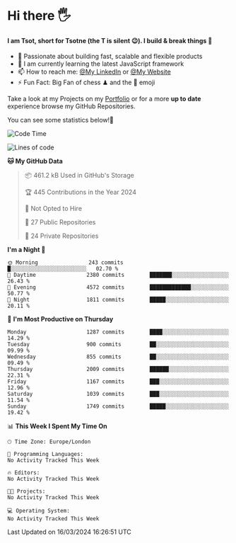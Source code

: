 # Hi there :raised_hand_with_fingers_splayed:
#### I am Tsot, short for Tsotne (the T is silent :wink:). I build & break things :space_invader:
- :telescope: Passionate about building fast, scalable and flexible products
- :seedling: I am currently learning the latest JavaScript framework 
- :mailbox: How to reach me: [@My LinkedIn](https://www.linkedin.com/in/tsotne-gvadzabia/) or [@My Website](https://tsotne.co.uk/contact)
- :zap: Fun Fact: Big Fan of chess ♟ and the 👾 emoji

Take a look at my Projects on my [Portfolio](https://tsotne.co.uk/) or for a more **up to date** experience browse my GitHub Repositories.

You can see some statistics below!:space_invader:
<!--START_SECTION:waka-->
![Code Time](http://img.shields.io/badge/Code%20Time-761%20hrs%202%20mins-blue)

![Lines of code](https://img.shields.io/badge/From%20Hello%20World%20I%27ve%20Written-4.9%20million%20lines%20of%20code-blue)

**🐱 My GitHub Data** 

> 📦 461.2 kB Used in GitHub's Storage 
 > 
> 🏆 445 Contributions in the Year 2024
 > 
> 🚫 Not Opted to Hire
 > 
> 📜 27 Public Repositories 
 > 
> 🔑 24 Private Repositories 
 > 
**I'm a Night 🦉** 

```text
🌞 Morning                243 commits         █░░░░░░░░░░░░░░░░░░░░░░░░   02.70 % 
🌆 Daytime                2380 commits        ███████░░░░░░░░░░░░░░░░░░   26.43 % 
🌃 Evening                4572 commits        █████████████░░░░░░░░░░░░   50.77 % 
🌙 Night                  1811 commits        █████░░░░░░░░░░░░░░░░░░░░   20.11 % 
```
📅 **I'm Most Productive on Thursday** 

```text
Monday                   1287 commits        ████░░░░░░░░░░░░░░░░░░░░░   14.29 % 
Tuesday                  900 commits         ██░░░░░░░░░░░░░░░░░░░░░░░   09.99 % 
Wednesday                855 commits         ██░░░░░░░░░░░░░░░░░░░░░░░   09.49 % 
Thursday                 2009 commits        ██████░░░░░░░░░░░░░░░░░░░   22.31 % 
Friday                   1167 commits        ███░░░░░░░░░░░░░░░░░░░░░░   12.96 % 
Saturday                 1039 commits        ███░░░░░░░░░░░░░░░░░░░░░░   11.54 % 
Sunday                   1749 commits        █████░░░░░░░░░░░░░░░░░░░░   19.42 % 
```


📊 **This Week I Spent My Time On** 

```text
🕑︎ Time Zone: Europe/London

💬 Programming Languages: 
No Activity Tracked This Week

🔥 Editors: 
No Activity Tracked This Week

🐱‍💻 Projects: 
No Activity Tracked This Week

💻 Operating System: 
No Activity Tracked This Week
```


 Last Updated on 16/03/2024 16:26:51 UTC
<!--END_SECTION:waka-->
